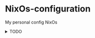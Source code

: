 # NixOs-configuration
My personal config NixOs

<details>
  <summary>TODO</summary><br />
  - fix the wireguard conf in the swaybar <code>home-manager/barbar.nix</code> <br />
  - Update the swaybar <code>home-manager/barbar.nix</code>
</details>
